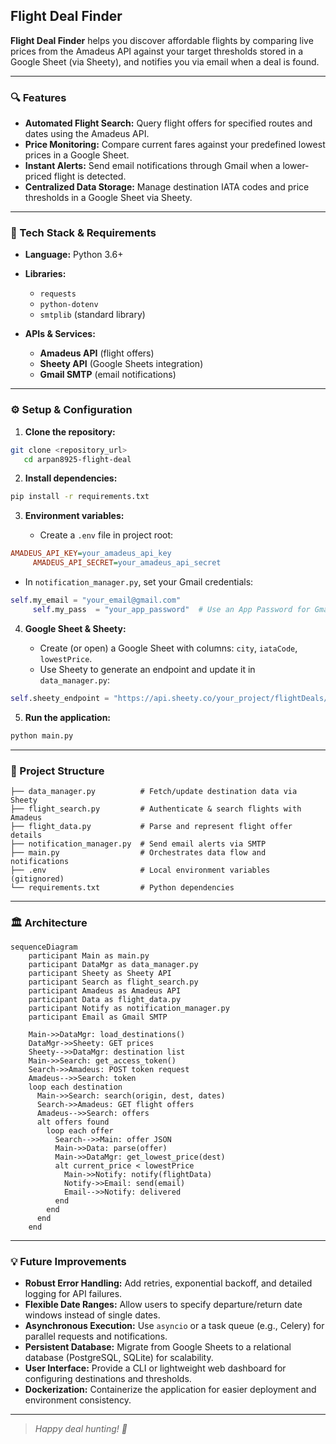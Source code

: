 ## Flight Deal Finder

**Flight Deal Finder** helps you discover affordable flights by comparing live prices from the Amadeus API against your target thresholds stored in a Google Sheet (via Sheety), and notifies you via email when a deal is found.

---

### 🔍 Features

* **Automated Flight Search:** Query flight offers for specified routes and dates using the Amadeus API.
* **Price Monitoring:** Compare current fares against your predefined lowest prices in a Google Sheet.
* **Instant Alerts:** Send email notifications through Gmail when a lower-priced flight is detected.
* **Centralized Data Storage:** Manage destination IATA codes and price thresholds in a Google Sheet via Sheety.

---

### 🚀 Tech Stack & Requirements

* **Language:** Python 3.6+
* **Libraries:**

  * `requests`
  * `python-dotenv`
  * `smtplib` (standard library)
* **APIs & Services:**

  * **Amadeus API** (flight offers)
  * **Sheety API** (Google Sheets integration)
  * **Gmail SMTP** (email notifications)

---

### ⚙️ Setup & Configuration

1. **Clone the repository:**

```bash
git clone <repository_url>
   cd arpan8925-flight-deal
```
2. **Install dependencies:**

```bash
pip install -r requirements.txt
```
3. **Environment variables:**

   * Create a `.env` file in project root:

```ini
AMADEUS_API_KEY=your_amadeus_api_key
     AMADEUS_API_SECRET=your_amadeus_api_secret
```
   * In `notification_manager.py`, set your Gmail credentials:

```python
self.my_email = "your_email@gmail.com"
     self.my_pass  = "your_app_password"  # Use an App Password for Gmail
```
4. **Google Sheet & Sheety:**

   * Create (or open) a Google Sheet with columns: `city`, `iataCode`, `lowestPrice`.
   * Use Sheety to generate an endpoint and update it in `data_manager.py`:

```python
self.sheety_endpoint = "https://api.sheety.co/your_project/flightDeals/prices"
```
5. **Run the application:**

```bash
python main.py
```

---

### 📂 Project Structure

```
├── data_manager.py          # Fetch/update destination data via Sheety
├── flight_search.py         # Authenticate & search flights with Amadeus
├── flight_data.py           # Parse and represent flight offer details
├── notification_manager.py  # Send email alerts via SMTP
├── main.py                  # Orchestrates data flow and notifications
├── .env                     # Local environment variables (gitignored)
└── requirements.txt         # Python dependencies
```

---

### 🏛️ Architecture

```mermaid
sequenceDiagram
    participant Main as main.py
    participant DataMgr as data_manager.py
    participant Sheety as Sheety API
    participant Search as flight_search.py
    participant Amadeus as Amadeus API
    participant Data as flight_data.py
    participant Notify as notification_manager.py
    participant Email as Gmail SMTP

    Main->>DataMgr: load_destinations()
    DataMgr->>Sheety: GET prices
    Sheety-->>DataMgr: destination list
    Main->>Search: get_access_token()
    Search->>Amadeus: POST token request
    Amadeus-->>Search: token
    loop each destination
      Main->>Search: search(origin, dest, dates)
      Search->>Amadeus: GET flight offers
      Amadeus-->>Search: offers
      alt offers found
        loop each offer
          Search-->>Main: offer JSON
          Main->>Data: parse(offer)
          Main->>DataMgr: get_lowest_price(dest)
          alt current_price < lowestPrice
            Main->>Notify: notify(flightData)
            Notify->>Email: send(email)
            Email-->>Notify: delivered
          end
        end
      end
    end
```

---

### 💡 Future Improvements

* **Robust Error Handling:** Add retries, exponential backoff, and detailed logging for API failures.
* **Flexible Date Ranges:** Allow users to specify departure/return date windows instead of single dates.
* **Asynchronous Execution:** Use `asyncio` or a task queue (e.g., Celery) for parallel requests and notifications.
* **Persistent Database:** Migrate from Google Sheets to a relational database (PostgreSQL, SQLite) for scalability.
* **User Interface:** Provide a CLI or lightweight web dashboard for configuring destinations and thresholds.
* **Dockerization:** Containerize the application for easier deployment and environment consistency.

---

> *Happy deal hunting! 🚀*